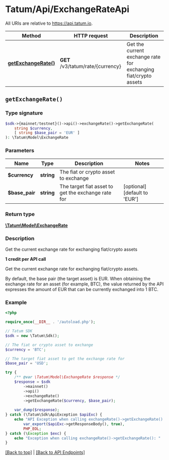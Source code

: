# Tatum/Api/ExchangeRateApi

All URIs are relative to https://api.tatum.io.

Method | HTTP request | Description
------------- | ------------- | -------------
[**getExchangeRate()**](#getexchangerate) | **GET** /v3/tatum/rate/{currency} | Get the current exchange rate for exchanging fiat/crypto assets


## `getExchangeRate()`

### Type signature

```php
$sdk->{mainnet/testnet}()->api()->exchangeRate()->getExchangeRate(
    string $currency,
    [ string $base_pair = 'EUR' ]
): \Tatum\Model\ExchangeRate
```

### Parameters

Name | Type | Description  | Notes
------------- | ------------- | ------------- | -------------
 **$currency** | **string**| The fiat or crypto asset to exchange |
 **$base_pair** | **string**| The target fiat asset to get the exchange rate for | [optional] [default to &#39;EUR&#39;]

### Return type

[**\Tatum\Model\ExchangeRate**](../Model/ExchangeRate.md)

### Description

Get the current exchange rate for exchanging fiat/crypto assets

<p><b>1 credit per API call</b></p> <p>Get the current exchange rate for exchanging fiat/crypto assets.</p> <p>By default, the base pair (the target asset) is EUR. When obtaining the exchange rate for an asset (for example, BTC), the value returned by the API expresses the amount of EUR that can be currently exchanged into 1 BTC.</p>

### Example

```php
<?php

require_once(__DIR__ . '/autoload.php');

// Tatum SDK
$sdk = new \Tatum\Sdk();

// The fiat or crypto asset to exchange
$currency = 'BTC';

// The target fiat asset to get the exchange rate for
$base_pair = 'USD';

try {
    /** @var \Tatum\Model\ExchangeRate $response */
    $response = $sdk
        ->mainnet()
        ->api()
        ->exchangeRate()
        ->getExchangeRate($currency, $base_pair);
    
    var_dump($response);
} catch (\Tatum\Sdk\ApiException $apiExc) {
    echo "API Exception when calling exchangeRate()->getExchangeRate(): ",
        var_export($apiExc->getResponseBody(), true),
        PHP_EOL;
} catch (\Exception $exc) {
    echo "Exception when calling exchangeRate()->getExchangeRate(): " . $exc->getMessage() . PHP_EOL;
}
```

[[Back to top]](#) | [[Back to API Endpoints]](../index.md#api-endpoints)
